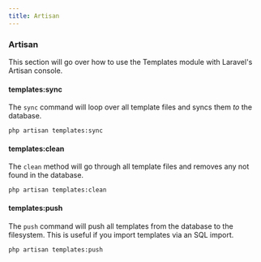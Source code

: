 ```yaml
---
title: Artisan 
---
```


### Artisan

This section will go over how to use the Templates module with Laravel's Artisan console.

#### templates:sync

The `sync` command will loop over all template files and syncs them _to_ the database.

    php artisan templates:sync

#### templates:clean

The `clean` method will go through all template files and removes any not found in the database.

    php artisan templates:clean

#### templates:push

The `push` command will push all templates from the database to the filesystem. This is useful if you import templates via an SQL import.

    php artisan templates:push